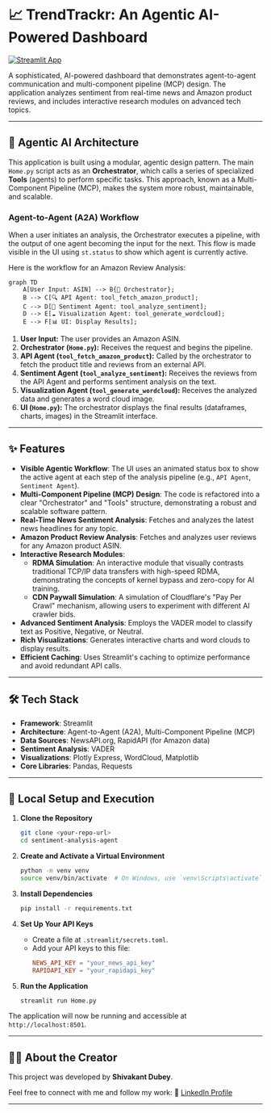 # 📈 TrendTrackr: An Agentic AI-Powered Dashboard

[![Streamlit App](https://sentiment-analysis-agent-vfwc6va3wnvgqquitfkp5s.streamlit.app)](https://sentiment-analysis-agent-vfwc6va3wnvgqquitfkp5s.streamlit.app)

A sophisticated, AI-powered dashboard that demonstrates agent-to-agent communication and multi-component pipeline (MCP) design. The application analyzes sentiment from real-time news and Amazon product reviews, and includes interactive research modules on advanced tech topics.

---

## 🤖 Agentic AI Architecture

This application is built using a modular, agentic design pattern. The main `Home.py` script acts as an **Orchestrator**, which calls a series of specialized **Tools** (agents) to perform specific tasks. This approach, known as a Multi-Component Pipeline (MCP), makes the system more robust, maintainable, and scalable.

### Agent-to-Agent (A2A) Workflow

When a user initiates an analysis, the Orchestrator executes a pipeline, with the output of one agent becoming the input for the next. This flow is made visible in the UI using `st.status` to show which agent is currently active.

Here is the workflow for an Amazon Review Analysis:

```mermaid
graph TD
    A[User Input: ASIN] --> B{🤖 Orchestrator};
    B --> C[🔍 API Agent: tool_fetch_amazon_product];
    C --> D[🧠 Sentiment Agent: tool_analyze_sentiment];
    D --> E[☁️ Visualization Agent: tool_generate_wordcloud];
    E --> F[📊 UI: Display Results];
```

1.  **User Input:** The user provides an Amazon ASIN.
2.  **Orchestrator (`Home.py`):** Receives the request and begins the pipeline.
3.  **API Agent (`tool_fetch_amazon_product`):** Called by the orchestrator to fetch the product title and reviews from an external API.
4.  **Sentiment Agent (`tool_analyze_sentiment`):** Receives the reviews from the API Agent and performs sentiment analysis on the text.
5.  **Visualization Agent (`tool_generate_wordcloud`):** Receives the analyzed data and generates a word cloud image.
6.  **UI (`Home.py`):** The orchestrator displays the final results (dataframes, charts, images) in the Streamlit interface.

---

## ✨ Features

-   **Visible Agentic Workflow**: The UI uses an animated status box to show the active agent at each step of the analysis pipeline (e.g., `API Agent`, `Sentiment Agent`).
-   **Multi-Component Pipeline (MCP) Design**: The code is refactored into a clear "Orchestrator" and "Tools" structure, demonstrating a robust and scalable software pattern.
-   **Real-Time News Sentiment Analysis**: Fetches and analyzes the latest news headlines for any topic.
-   **Amazon Product Review Analysis**: Fetches and analyzes user reviews for any Amazon product ASIN.
-   **Interactive Research Modules**:
    -   **RDMA Simulation**: An interactive module that visually contrasts traditional TCP/IP data transfers with high-speed RDMA, demonstrating the concepts of kernel bypass and zero-copy for AI training.
    -   **CDN Paywall Simulation**: A simulation of Cloudflare's "Pay Per Crawl" mechanism, allowing users to experiment with different AI crawler bids.
-   **Advanced Sentiment Analysis**: Employs the VADER model to classify text as Positive, Negative, or Neutral.
-   **Rich Visualizations**: Generates interactive charts and word clouds to display results.
-   **Efficient Caching**: Uses Streamlit's caching to optimize performance and avoid redundant API calls.

---

## 🛠️ Tech Stack

-   **Framework**: Streamlit
-   **Architecture**: Agent-to-Agent (A2A), Multi-Component Pipeline (MCP)
-   **Data Sources**: NewsAPI.org, RapidAPI (for Amazon data)
-   **Sentiment Analysis**: VADER
-   **Visualizations**: Plotly Express, WordCloud, Matplotlib
-   **Core Libraries**: Pandas, Requests

---

## 🚀 Local Setup and Execution

1.  **Clone the Repository**
    ```bash
    git clone <your-repo-url>
    cd sentiment-analysis-agent
    ```

2.  **Create and Activate a Virtual Environment**
    ```bash
    python -m venv venv
    source venv/bin/activate  # On Windows, use `venv\Scripts\activate`
    ```

3.  **Install Dependencies**
    ```bash
    pip install -r requirements.txt
    ```

4.  **Set Up Your API Keys**
    - Create a file at `.streamlit/secrets.toml`.
    - Add your API keys to this file:
      ```toml
      NEWS_API_KEY = "your_news_api_key"
      RAPIDAPI_KEY = "your_rapidapi_key"
      ```

5.  **Run the Application**
    ```bash
    streamlit run Home.py
    ```
The application will now be running and accessible at `http://localhost:8501`.

---

## 👨‍💻 About the Creator

This project was developed by **Shivakant Dubey**.

Feel free to connect with me and follow my work:
🔗 [LinkedIn Profile](https://www.linkedin.com/in/shivapunit/)

---
